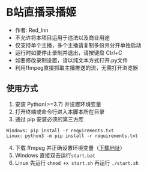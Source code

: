#  B站直播录播姬
- 作者: Red_lnn
- 不允许将本项目运用于违法以及商业用途
- 仅支持单个主播，多个主播请复制多份并分开单独启动
- 运行时如要停止录制并退出，请按键盘 Ctrl+C
- 如要修改录制设置，请以纯文本方式打开.py文件
- 利用ffmpeg直接抓取主播推送的流，无需打开浏览器

## 使用方式
1. 安装 Python(>=3.7) 并设置环境变量
2. 打开终端或命令行进入本脚本所在目录
3. 通过 pip 安装必须的第三方库
```
Windows: pip install -r requirements.txt
Linux: python3 -m pip install -r requirements.txt
```
4. 下载 ffmpeg 并正确设置环境变量（[下载地址](http://www.ffmpeg.org/download.html)）
5. Windows 直接双击运行`start.bat`
6. Linux 先运行 `chmod +x start.sh` 再运行 `./start.sh`
